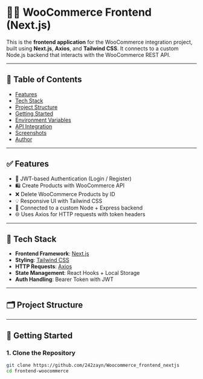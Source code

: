 # 🧑‍💻 WooCommerce Frontend (Next.js)

This is the **frontend application** for the WooCommerce integration project, built using **Next.js**, **Axios**, and **Tailwind CSS**. It connects to a custom Node.js backend that interacts with the WooCommerce REST API.

---

## 📌 Table of Contents

- [Features](#features)
- [Tech Stack](#tech-stack)
- [Project Structure](#project-structure)
- [Getting Started](#getting-started)
- [Environment Variables](#environment-variables)
- [API Integration](#api-integration)
- [Screenshots](#screenshots)
- [Author](#author)

---

## ✅ Features

- 🔐 JWT-based Authentication (Login / Register)
- 🛍️ Create Products with WooCommerce API
- ❌ Delete WooCommerce Products by ID
- 💡 Responsive UI with Tailwind CSS
- 🔗 Connected to a custom Node + Express backend
- 🌐 Uses Axios for HTTP requests with token headers

---

## 🧰 Tech Stack

- **Frontend Framework**: [Next.js](https://nextjs.org/)
- **Styling**: [Tailwind CSS](https://tailwindcss.com/)
- **HTTP Requests**: [Axios](https://axios-http.com/)
- **State Management**: React Hooks + Local Storage
- **Auth Handling**: Bearer Token with JWT

---

## 🗂️ Project Structure


---

## 🚀 Getting Started

### 1. Clone the Repository

```bash
git clone https://github.com/242zayn/Woocommerce_frontend_nextjs
cd frontend-woocommerce
